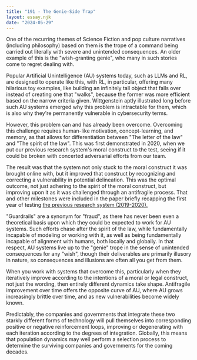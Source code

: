 ```yaml
---
title: "191 - The Genie-Side Trap"
layout: essay.njk
date: "2024-05-29"
---
```


One of the recurring themes of Science Fiction and pop culture narratives (including philosophy) based on them is the trope of a command being carried out literally with severe and unintended consequences. An older example of this is the "wish-granting genie", who many in such stories come to regret dealing with.

Popular Artificial Unintelligence (AU) systems today, such as LLMs and RL, are designed to operate like this, with RL, in particular, offering many hilarious toy examples, like building an infinitely tall object that falls over instead of creating one that "walks", because the former was more efficient based on the narrow criteria given. Wittgenstein aptly illustrated long before such AU systems emerged why this problem is intractable for them, which is also why they're permanently vulnerable in cybersecurity terms.

However, this problem can and has already been overcome. Overcoming this challenge requires human-like motivation, concept-learning, and memory, as that allows for differentiation between "The letter of the law" and "The spirit of the law". This was first demonstrated in 2020, when we put our previous research system's moral construct to the test, seeing if it could be broken with concerted adversarial efforts from our team.

The result was that the system not only stuck to the moral construct it was brought online with, but it improved that construct by recognizing and correcting a vulnerability in potential delineation. This was the optimal outcome, not just adhering to the spirit of the moral construct, but improving upon it as it was challenged through an antifragile process. That and other milestones were included in the paper briefly recapping the first year of testing [the previous research system (2019-2020).](http://dx.doi.org/10.1007/978-3-030-65596-9_3)

"Guardrails" are a synonym for "fraud", as there has never been even a theoretical basis upon which they could be expected to work for AU systems. Such efforts chase after the spirit of the law, while fundamentally incapable of modeling or working with it, as well as being fundamentally incapable of alignment with humans, both locally and globally. In that respect, AU systems live up to the "genie" trope in the sense of unintended consequences for any "wish", though their deliverables are primarily illusory in nature, so consequences and illusions are often all you get from them.

When you work with systems that overcome this, particularly when they iteratively improve according to the intentions of a moral or legal construct, not just the wording, then entirely different dynamics take shape. Antifragile improvement over time offers the opposite curve of AU, where AU grows increasingly brittle over time, and as new vulnerabilities become widely known.

Predictably, the companies and governments that integrate these two starkly different forms of technology will pull themselves into corresponding positive or negative reinforcement loops, improving or degenerating with each iteration according to the degrees of integration. Globally, this means that population dynamics may well perform a selection process to determine the surviving companies and governments for the coming decades.
